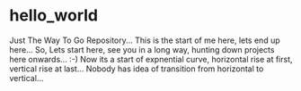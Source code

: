 # hello_world
Just The Way To Go Repository... 
This is the start of me here, lets end up here...
So, Lets start here, see you in a long way, hunting down projects here onwards... :-)
Now its a start of expnential curve, horizontal rise at first, vertical rise at last...
Nobody has idea of transition from horizontal to vertical...
